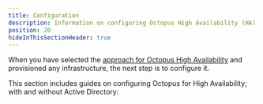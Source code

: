 ```yaml
---
title: Configuration
description: Information on configuring Octopus High Availability (HA) including different options and considerations.
position: 20
hideInThisSectionHeader: true
---
```


When you have selected the [approach for Octopus High Availability](/docs/administration/high-availability/design/index.md) and provisioned any infrastructure, the next step is to configure it. 

This section includes guides on configuring Octopus for High Availability; with and without Active Directory: